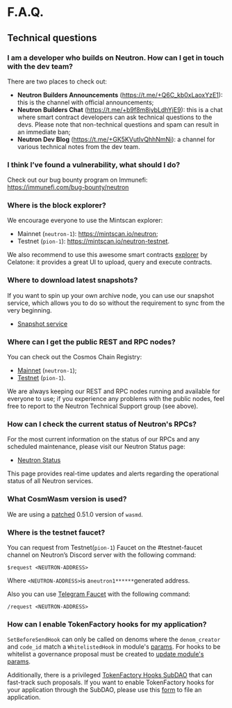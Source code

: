 # F.A.Q.

## Technical questions

### I am a developer who builds on Neutron. How can I get in touch with the dev team?

There are two places to check out:

- **Neutron Builders Announcements** (https://t.me/+Q6C_kb0xLaoxYzE1): this is the channel with official announcements;
- **Neutron Builders Chat** (https://t.me/+b9f8m8iybLdhYjE9): this is a chat where smart contract developers can ask
  technical questions to the devs. Please note that non-technical questions and spam can result in an immediate ban;
- **Neutron Dev Blog** (https://t.me/+GK5KVutIvQhhNmNi): a channel for various technical notes from the dev team.

### I think I’ve found a vulnerability, what should I do?

Check out our bug bounty program on Immunefi: https://immunefi.com/bug-bounty/neutron

### Where is the block explorer?

We encourage everyone to use the Mintscan explorer:

- Mainnet (`neutron-1`): https://mintscan.io/neutron;
- Testnet (`pion-1`): https://mintscan.io/neutron-testnet.

We also recommend to use this awesome smart contracts [explorer](https://neutron.celat.one/neutron-1) by Celatone: it
provides a great UI to
upload, query and execute contracts.

### Where to download latest snapshots?

If you want to spin up your own archive node, you can use our snapshot service, which allows you to do so without the
requirement to sync from the very beginning.

- [Snapshot service](https://snapshot.neutron.org)

### Where can I get the public REST and RPC nodes?

You can check out the Cosmos Chain Registry:

- [Mainnet](https://github.com/cosmos/chain-registry/blob/master/neutron/chain.json) (`neutron-1`);
- [Testnet](https://github.com/cosmos/chain-registry/blob/master/testnets/neutrontestnet/chain.json) (`pion-1`).

We are always keeping our REST and RPC nodes running and available for everyone to use; if you experience any problems
with the public nodes, feel free to report to the Neutron Technical Support group (see above).

### How can I check the current status of Neutron's RPCs?

For the most current information on the status of our RPCs and any scheduled maintenance, please visit our Neutron
Status page:

- [Neutron Status](https://neutron.betteruptime.com)

This page provides real-time updates and alerts regarding the operational status of all Neutron services.

### What CosmWasm version is used?

We are using
a [patched](https://github.com/neutron-org/neutron/blob/5def8658ff80afe6851d3992afde0e002b7a82c8/go.mod#L257) 0.51.0
version of `wasmd`.

### Where is the testnet faucet?

You can request from Testnet(`pion-1`) Faucet on the #testnet-faucet channel on Neutron’s Discord server with the
following command:

```text
$request <NEUTRON-ADDRESS>
```

Where `<NEUTRON-ADDRESS>`is a`neutron1******`generated address.

Also you can use [Telegram Faucet](https://t.me/+SyhWrlnwfCw2NGM6) with the following command:

```text
/request <NEUTRON-ADDRESS>
```

### How can I enable TokenFactory hooks for my application?

`SetBeforeSendHook` can only be called on denoms where the `denom_creator` and `code_id` match a `WhitelistedHook` in
module's [params](/neutron/modules/3rdparty/osmosis/tokenfactory/params). For hooks to be whitelist a governance
proposal must be created
to [update module's params](/neutron/modules/3rdparty/osmosis/tokenfactory/messages#updateparams).

Additionally, there is a privileged [TokenFactory Hooks SubDAO](https://daodao.zone/dao/neutron1u9nzxsr60vsysk673rwr8x4nepccaw4h2y2e049p7jxhswg6fu6sdn9llv/proposals)
that can fast-track such proposals. If you want to enable TokenFactory hooks for your application through the SubDAO,
please use this [form](https://forms.gle/9MnnW3LwRyziqCiq8) to file an application.

